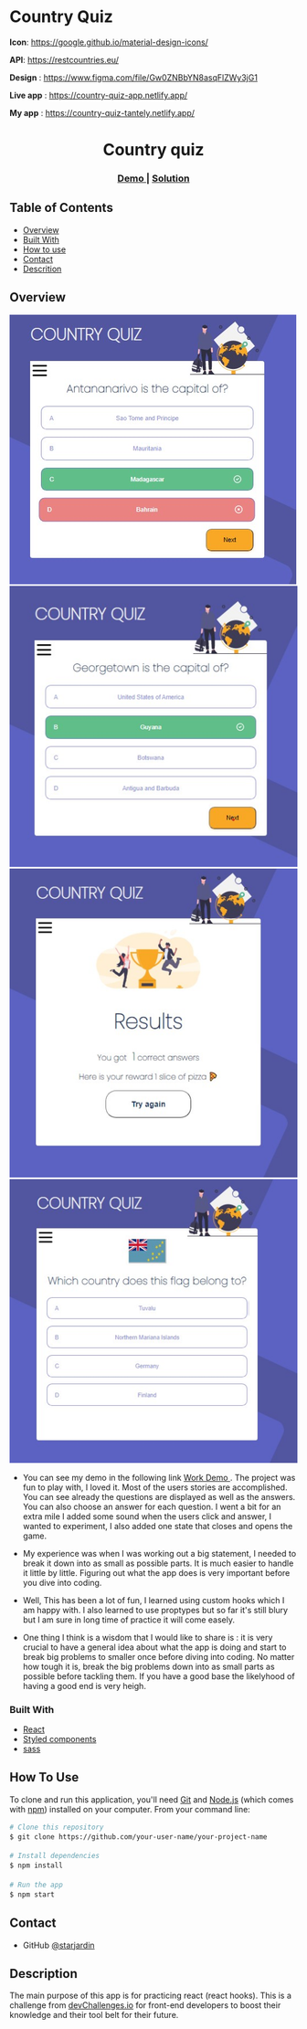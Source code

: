 # Country Quiz

**Icon**: https://google.github.io/material-design-icons/

**API**: https://restcountries.eu/

**Design** : https://www.figma.com/file/Gw0ZNBbYN8asqFlZWy3jG1

**Live app** : https://country-quiz-app.netlify.app/

**My app** : https://country-quiz-tantely.netlify.app/

<h1 align="center">Country quiz</h1>

<div align="center">
  <h3>
    <a href="https://country-quiz-tantely.netlify.app/">
      Demo
    </a>
    <span> | </span>
    <a href="https://github.com/starjardin/country-quiz">
      Solution
    </a>
  </h3>
</div>

<!-- TABLE OF CONTENTS -->

## Table of Contents

-   [Overview](#overview)
-   [Built With](#built-with)
-   [How to use](#how-to-use)
-   [Contact](#contact)
-   [Descrition](#acknowledgements)

<!-- OVERVIEW -->

## Overview

![screenshot](./assets/quiz.jpg)
![screenshot](./assets/country.jpg)
![screenshot](./assets/tryagain.jpg)
![screenshot](./assets/flag.jpg)


-   You can see my demo in the following link 
    <a href="https://country-quiz-tantely.netlify.app/">
      Work Demo
    </a>. The project was fun to play with, I loved it. Most of the users stories are accomplished. You can see already the questions are displayed as well as the answers. You can also choose an answer for each question. I went a bit for an extra mile I added some sound when the users click and answer, I wanted to experiment, I also added one state that closes and opens the game.

-   My experience was when I was working out a big statement, I needed to break it down into as small as possible parts. It is much easier to handle it little by little. Figuring out what the app does is very important before you dive into coding.

-   Well, This has been a lot of fun, I learned using custom hooks which I am happy with. I also learned to use proptypes but so far it's still blury but I am sure in long time of practice it will come easely.

-   One thing I think is a wisdom that I would like to share is : it is very crucial to have a general idea about what the app is doing and start to break big problems to smaller once before diving into coding. No matter how tough it is, break the big problems down into as small parts as possible before tackling them. If you have a good base the likelyhood of having a good end is very heigh.

### Built With


-   [React](https://reactjs.org/)
-   [Styled components](https://reactjs.org/)
-   [sass](sass-lang.com)

## How To Use
<!-- Example: -->

To clone and run this application, you'll need [Git](https://git-scm.com) and [Node.js](https://nodejs.org/en/download/) (which comes with [npm](http://npmjs.com)) installed on your computer. From your command line:

```bash
# Clone this repository
$ git clone https://github.com/your-user-name/your-project-name

# Install dependencies
$ npm install

# Run the app
$ npm start
```
## Contact

-   GitHub [@starjardin](https://github.com/starjardin)

## Description

The main purpose of this app is for practicing react (react hooks). This is a challenge from <a href="https://devChallenges.io">devChallenges.io</a> for front-end developers to boost their knowledge and their tool belt for their future. 